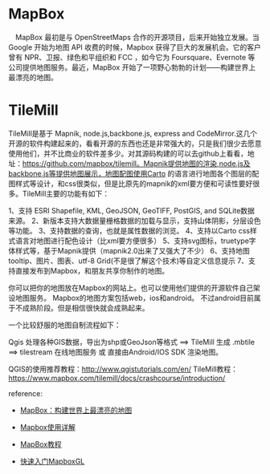 
# MapBox

　MapBox 最初是与 OpenStreetMaps 合作的开源项目，后来开始独立发展。当 Google 开始为地图 API 收费的时候，Mapbox 获得了巨大的发展机会。它的客户曾有 NPR、卫报、绿色和平组织和 FCC ，如今它为 Foursquare、Evernote 等公司提供地图服务。最近，MapBox 开始了一项野心勃勃的计划——构建世界上最漂亮的地图。

# TileMill
TileMill是基于 Mapnik, node.js,backbone.js, express and CodeMirror.这几个开源的软件构建起来的，看看开源的东西也还是非常强大的，只是我们很少去愿意使用他们，并不比商业的软件差多少。对其源码构建的可以去github上看看，地址：https://github.com/mapbox/tilemill。Mapnik提供地图的渲染,node.js及backbone.js等提供地图展示，地图配图使用Carto 的语言进行地图各个图层的配图样式等设计，和css很类似，但是比原先的mapnik的xml要方便和可读性要好很多。TileMill主要的功能有如下：

1、支持 ESRI Shapefile, KML, GeoJSON, GeoTIFF, PostGIS, and SQLite数据来源。
2、新版本支持大数据量栅格数据的加载与显示，支持山体阴影，分层设色等功能。
3、支持数据的查询，也就是属性数据的浏览。
4、支持以Carto css样式语言对地图进行配色设计（比xml要方便很多）
5、支持svg图标，truetype字体样式等，基于Mapnik提供（mapnik2.0出来了又强大了不少）
6、支持地图tooltip、图片、图表、utf-8 Grid(不是很了解这个技术)等自定义信息提示
7、支持直接发布到Mapbox，和朋友共享你制作的地图。


你可以把你的地图放在Mapbox的网站上。也可以使用他们提供的开源软件自己架设地图服务。
Mapbox的地图方案包括web，ios和android。 不过android目前属于不成熟阶段。但是相信很快就会成熟起来。

一个比较舒服的地图自制流程如下：

Qgis 处理各种GIS数据，导出为shp或GeoJson等格式 ==> TileMill 生成 .mbtile ==> tilestream 在线地图服务 或 直接由Android/IOS SDK 渲染地图。

QGIS的使用推荐教程：http://www.qgistutorials.com/en/
TileMill教程：https://www.mapbox.com/tilemill/docs/crashcourse/introduction/

reference:
- [MapBox：构建世界上最漂亮的地图 ](http://blog.sina.com.cn/s/blog_663d9a1f0101fb0g.html)

- [Mapbox使用详解](https://www.cnblogs.com/cg919/archive/2018/07/19/9336020.html)
- [MapBox教程](https://blog.csdn.net/jwdstef/article/details/38760111)
- [快速入门MapboxGL](https://blog.csdn.net/supermapsupport/article/details/78343391)